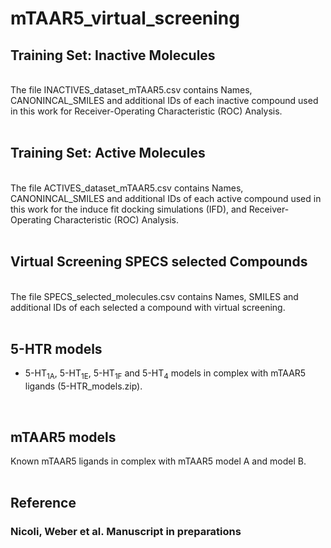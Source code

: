 # mTAAR5_virtual_screening

## Training Set: Inactive Molecules 
<br/>
The file INACTIVES_dataset_mTAAR5.csv contains Names, CANONINCAL_SMILES and additional IDs of each inactive compound used in this work for Receiver-Operating Characteristic (ROC) Analysis.<br/>
<br/>

## Training Set: Active Molecules 
<br/>
The file ACTIVES_dataset_mTAAR5.csv contains Names, CANONINCAL_SMILES and additional IDs of each active compound used in this work for the induce fit docking simulations (IFD), and Receiver-Operating Characteristic (ROC) Analysis.<br/>
<br/>

## Virtual Screening SPECS selected Compounds  
<br/>
The file SPECS_selected_molecules.csv contains Names, SMILES and additional IDs of each selected a compound with virtual screening.<br/>
<br/>


## 5-HTR models
- <p>5-HT<sub>1A</sub>, 5-HT<sub>1E</sub>, 5-HT<sub>1F</sub> and 5-HT<sub>4</sub> models in complex with mTAAR5 ligands (5-HTR_models.zip).<p><br/>

## mTAAR5 models
 
Known mTAAR5 ligands in complex with mTAAR5 model A  and model B.  
<br/>
 
## Reference
 
### Nicoli, Weber et al. Manuscript in preparations
